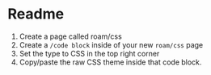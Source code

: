 # Readme

1. Create a page called roam/css
2. Create a `/code block` inside of your new `roam/css` page
3. Set the type to CSS in the top right corner
4. Copy/paste the raw CSS theme inside that code block.
